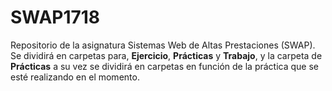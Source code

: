 # SWAP1718

Repositorio de la asignatura Sistemas Web de Altas Prestaciones (SWAP).
Se dividirá en carpetas para, **Ejercicio**, **Prácticas** y **Trabajo**, y la carpeta
de **Prácticas** a su vez se dividirá en carpetas en función de la práctica
que se esté realizando en el momento.
